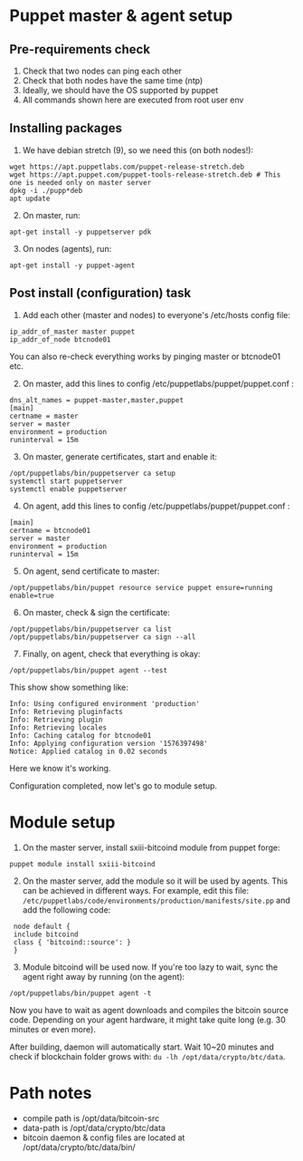 # Puppet master & agent setup

## Pre-requirements check
1. Check that two nodes can ping each other
2. Check that both nodes have the same time (ntp)
3. Ideally, we should have the OS supported by puppet
4. All commands shown here are executed from root user env

## Installing packages
1. We have debian stretch (9), so we need this (on both nodes!):
``` 
wget https://apt.puppetlabs.com/puppet-release-stretch.deb
wget https://apt.puppet.com/puppet-tools-release-stretch.deb # This one is needed only on master server
dpkg -i ./pupp*deb
apt update
```
2. On master, run:
```
apt-get install -y puppetserver pdk
```
3. On nodes (agents), run:
```
apt-get install -y puppet-agent
```

## Post install (configuration) task
1. Add each other (master and nodes) to everyone's /etc/hosts config file:
```
ip_addr_of_master master puppet
ip_addr_of_node btcnode01
```
You can also re-check everything works by pinging master or btcnode01 etc.

2. On master, add this lines to config /etc/puppetlabs/puppet/puppet.conf :
```
dns_alt_names = puppet-master,master,puppet
[main]
certname = master 
server = master 
environment = production
runinterval = 15m
```
3. On master, generate certificates, start and enable it:
```
/opt/puppetlabs/bin/puppetserver ca setup
systemctl start puppetserver
systemctl enable puppetserver
```
4. On agent, add this lines to config /etc/puppetlabs/puppet/puppet.conf :
```
[main]
certname = btcnode01
server = master
environment = production
runinterval = 15m
```
5. On agent, send certificate to master:
```
/opt/puppetlabs/bin/puppet resource service puppet ensure=running enable=true
```
6. On master, check & sign the certificate:
```
/opt/puppetlabs/bin/puppetserver ca list
/opt/puppetlabs/bin/puppetserver ca sign --all
```
7. Finally, on agent, check that everything is okay:
```
/opt/puppetlabs/bin/puppet agent --test
```
This show show something like:
```
Info: Using configured environment 'production'
Info: Retrieving pluginfacts
Info: Retrieving plugin
Info: Retrieving locales
Info: Caching catalog for btcnode01
Info: Applying configuration version '1576397498'
Notice: Applied catalog in 0.02 seconds
```
Here we know it's working.

Configuration completed, now let's go to module setup.

# Module setup
1. On the master server, install sxiii-bitcoind module from puppet forge:
```
puppet module install sxiii-bitcoind
```
2. On the master server, add the module so it will be used by agents.
This can be achieved in different ways. For example, edit this file:
`/etc/puppetlabs/code/environments/production/manifests/site.pp` 
and add the following code:
```
 node default {
 include bitcoind
 class { 'bitcoind::source': }
 }
```
3. Module bitcoind will be used now. If you're too lazy to wait, sync 
the agent right away by running (on the agent):
```
/opt/puppetlabs/bin/puppet agent -t
```
Now you have to wait as agent downloads and compiles the bitcoin source code.
Depending on your agent hardware, it might take quite long (e.g. 30 minutes or even more).

After building, daemon will automatically start.
Wait 10~20 minutes and check if blockchain folder grows with: 
`du -lh /opt/data/crypto/btc/data`.

# Path notes
* compile path is /opt/data/bitcoin-src
* data-path is /opt/data/crypto/btc/data
* bitcoin daemon & config files are located at /opt/data/crypto/btc/data/bin/
